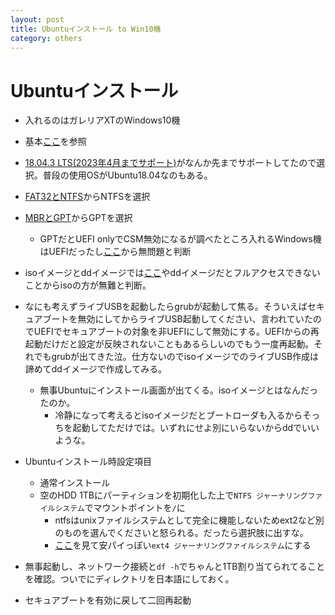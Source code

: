 ```yaml
---
layout: post
title: Ubuntuインストール to Win10機
category: others
---
```


# Ubuntuインストール

+ 入れるのはガレリアXTのWindows10機
+ 基本[ここ](https://kledgeb.blogspot.com/2018/04/ubuntu-1804-1-ubuntu-1804ubuntuubuntu.html)を参照
+ [18.04.3 LTS(2023年4月までサポート)](http://cdimage.ubuntulinux.jp/releases/18.04.3/ubuntu-ja-18.04.3-desktop-amd64.iso)がなんか先までサポートしてたので選択。普段の使用OSがUbuntu18.04なのもある。
+ [FAT32とNTFS](https://michisugara.jp/archives/2012/file_system.html)からNTFSを選択
+ [MBRとGPT](https://jp.minitool.com/partition-disk/mbr-vs-gpt-guide.html)からGPTを選択
    + GPTだとUEFI onlyでCSM無効になるが調べたところ入れるWindows機はUEFIだったし[ここ](https://michisugara.jp/archives/2017/csm_secureboot.html)から無問題と判断
+ isoイメージとddイメージでは[ここ](https://blog.goo.ne.jp/tmj201/e/400741b352bdf668167d0df690967886)やddイメージだとフルアクセスできないことからisoの方が無難と判断。

+ なにも考えずライブUSBを起動したらgrubが起動して焦る。そういえばセキュアブートを無効にしてからライブUSB起動してください、言われていたのでUEFIでセキュアブートの対象を非UEFIにして無効にする。UEFIからの再起動だけだと設定が反映されないこともあるらしいのでもう一度再起動。それでもgrubが出てきた泣。仕方ないのでisoイメージでのライブUSB作成は諦めてddイメージで作成してみる。
    + 無事Ubuntuにインストール画面が出てくる。isoイメージとはなんだったのか。
        + 冷静になって考えるとisoイメージだとブートローダも入るからそっちを起動してただけでは。いずれにせよ別にいらないからddでいいような。

+ Ubuntuインストール時設定項目
    + 通常インストール
    + 空のHDD 1TBにパーティションを初期化した上で`NTFS ジャーナリングファイルシステム`でマウントポイントを`/`に
        + ntfsはunixファイルシステムとして完全に機能しないためext2など別のものを選んでくださいと怒られる。だったら選択肢に出すな。
        + [ここ](https://qiita.com/sion_cojp/items/c8e015db39ddbf43012e)を見て安パイっぽい`ext4 ジャーナリングファイルシステム`にする 

+ 無事起動し、ネットワーク接続と`df -h`でちゃんと1TB割り当てられてることを確認。ついでにディレクトリを日本語にしておく。
+ セキュアブートを有効に戻して二回再起動
